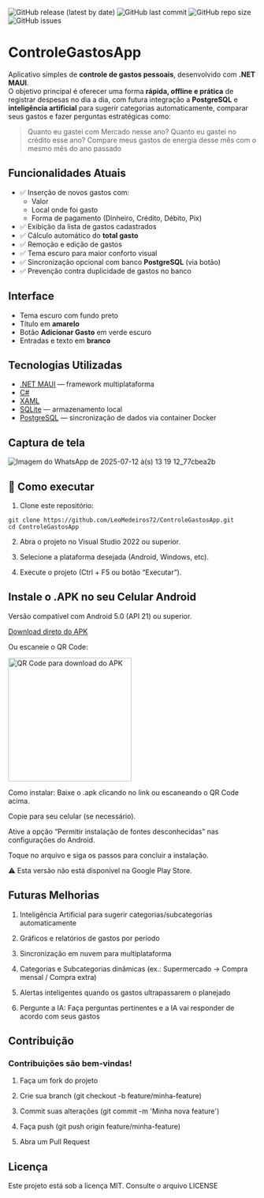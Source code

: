 ![GitHub release (latest by date)](https://img.shields.io/github/v/release/LeoMedeiros72/ControleGastosApp)
![GitHub last commit](https://img.shields.io/github/last-commit/LeoMedeiros72/ControleGastosApp)
![GitHub repo size](https://img.shields.io/github/repo-size/LeoMedeiros72/ControleGastosApp)
![GitHub issues](https://img.shields.io/github/issues/LeoMedeiros72/ControleGastosApp)

# ControleGastosApp

Aplicativo simples de **controle de gastos pessoais**, desenvolvido com **.NET MAUI**.  
O objetivo principal é oferecer uma forma **rápida, offline e prática** de registrar despesas no dia a dia, com futura integração a **PostgreSQL** e **inteligência artificial** para sugerir categorias automaticamente, comparar seus gastos e fazer perguntas estratégicas como:
> Quanto eu gastei com Mercado nesse ano?
> Quanto eu gastei no crédito esse ano?
> Compare meus gastos de energia desse mês com o mesmo mês do ano passado

## Funcionalidades Atuais

- ✅ Inserção de novos gastos com:
  - Valor
  - Local onde foi gasto
  - Forma de pagamento (Dinheiro, Crédito, Débito, Pix)
- ✅ Exibição da lista de gastos cadastrados
- ✅ Cálculo automático do **total gasto**
- ✅ Remoção e edição de gastos
- ✅ Tema escuro para maior conforto visual
- ✅ Sincronização opcional com banco **PostgreSQL** (via botão)
- ✅ Prevenção contra duplicidade de gastos no banco


## Interface

- Tema escuro com fundo preto  
- Título em **amarelo**  
- Botão **Adicionar Gasto** em verde escuro  
- Entradas e texto em **branco**  

## Tecnologias Utilizadas

- [.NET MAUI](https://learn.microsoft.com/en-us/dotnet/maui/) — framework multiplataforma
- [C#](https://learn.microsoft.com/pt-br/dotnet/csharp/)
- [XAML](https://learn.microsoft.com/en-us/dotnet/maui/xaml/)
- [SQLite](https://www.sqlite.org/index.html) — armazenamento local
- [PostgreSQL](https://www.postgresql.org/) — sincronização de dados via container Docker

## Captura de tela

![Imagem do WhatsApp de 2025-07-12 à(s) 13 19 12_77cbea2b](https://github.com/user-attachments/assets/0b63fe90-bf97-49c0-ab3d-4791f27c9a69)


## 🚀 Como executar

1. Clone este repositório:
```
git clone https://github.com/LeoMedeiros72/ControleGastosApp.git
cd ControleGastosApp
```
2. Abra o projeto no Visual Studio 2022 ou superior.

3. Selecione a plataforma desejada (Android, Windows, etc).
   
4. Execute o projeto (Ctrl + F5 ou botão “Executar”).


## Instale o .APK no seu Celular Android

Versão compatível com Android 5.0 (API 21) ou superior.

[Download direto do APK](https://github.com/LeoMedeiros72/ControleGastosApp/releases/download/v1.0.0/ContoleGastosApp-v1.0.0-arm64.apk)

Ou escaneie o QR Code:

<img src="https://github.com/user-attachments/assets/542bfe8b-f5a2-4699-90f3-b918480a3937" width="250" alt="QR Code para download do APK" />

Como instalar:
Baixe o .apk clicando no link ou escaneando o QR Code acima.

Copie para seu celular (se necessário).

Ative a opção “Permitir instalação de fontes desconhecidas” nas configurações do Android.

Toque no arquivo e siga os passos para concluir a instalação.

⚠️ Esta versão não está disponível na Google Play Store.

## Futuras Melhorias

1. Inteligência Artificial para sugerir categorias/subcategorias automaticamente

2. Gráficos e relatórios de gastos por período

3. Sincronização em nuvem para multiplataforma

4. Categorias e Subcategorias dinâmicas (ex.: Supermercado → Compra mensal / Compra extra)

5. Alertas inteligentes quando os gastos ultrapassarem o planejado

6. Pergunte a IA: Faça perguntas pertinentes e a IA vai responder de acordo com seus gastos

## Contribuição

### Contribuições são bem-vindas!

1. Faça um fork do projeto

2. Crie sua branch (git checkout -b feature/minha-feature)

3. Commit suas alterações (git commit -m 'Minha nova feature')

4. Faça push (git push origin feature/minha-feature)

5. Abra um Pull Request 

## Licença

Este projeto está sob a licença MIT.
Consulte o arquivo LICENSE



